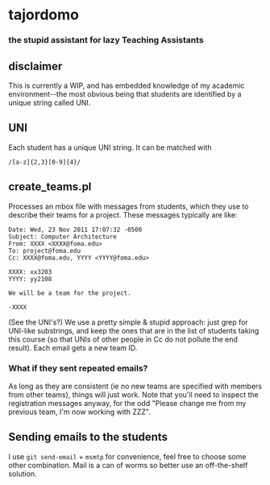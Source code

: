 # tajordomo
### the stupid assistant for lazy Teaching Assistants

## disclaimer
This is currently a WIP, and has embedded knowledge of my
academic environment--the most obvious being that students
are identified by a unique string called UNI.

## UNI
Each student has a unique UNI string. It can be matched with

    /[a-z]{2,3}[0-9]{4}/

## create_teams.pl
Processes an mbox file with messages from students, which they use to
describe their teams for a project. These messages typically are like:

    Date: Wed, 23 Nov 2011 17:07:32 -0500
    Subject: Computer Architecture
    From: XXXX <XXXX@foma.edu>
    To: project@foma.edu
    Cc: XXXX@foma.edu, YYYY <YYYY@foma.edu>

    XXXX: xx3203
    YYYY: yy2108

    We will be a team for the project.

    -XXXX

(See the UNI's?)
We use a pretty simple & stupid approach: just grep for UNI-like
substrings, and keep the ones that are in the list of students
taking this course (so that UNIs of other people in Cc do not
pollute the end result). Each email gets a new team ID.

### What if they sent repeated emails?
As long as they are consistent (ie no new teams are specified with members
from other teams), things will just work.  Note that you'll need to inspect
the registration messages anyway, for the odd "Please change me from my
previous team, I'm now working with ZZZ".

## Sending emails to the students
I use `git send-email` + `msmtp` for convenience, feel free to
choose some other combination. Mail is a can of worms so better
use an off-the-shelf solution.

